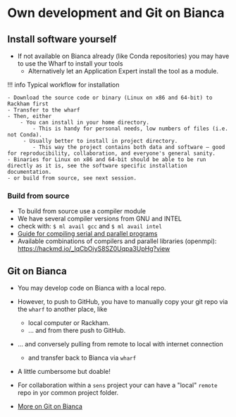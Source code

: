 # Own development and Git on Bianca


## Install software yourself

- If not available on Bianca already (like Conda repositories) you may have to use the Wharf to install your tools
    - Alternatively let an Application Expert install the tool as a module.

!!! info Typical workflow for installation

    - Download the source code or binary (Linux on x86 and 64-bit) to Rackham first
    - Transfer to the wharf
    - Then, either 
        - You can install in your home directory.
            - This is handy for personal needs, low numbers of files (i.e. not Conda).
         - Usually better to install in project directory.
            - This way the project contains both data and software — good for reproducibility, collaboration, and everyone's general sanity.
    - Binaries for Linux on x86 and 64-bit should be able to be run directly as it is, see the software specific installation documentation.
    - or build from source, see next session.
     

### Build from source
- To build from source use a compiler module
- We have several compiler versions from GNU and INTEL
- check with: ``$ ml avail gcc`` and ``$ ml avail intel``
- [Guide for compiling serial and parallel programs](https://www.uppmax.uu.se/support/user-guides/mpi-and-openmp-user-guide/)
- Available combinations of compilers and parallel libraries (openmpi): <https://hackmd.io/_IqCbOiyS8SZ0Uqpa3UpHg?view>

## Git on Bianca

- You may develop code on Bianca with a local repo.
- However, to push to GitHub, you have to manually copy your git repo via the ``wharf`` to another place, like
    - local computer or Rackham. 
    - ... and from there push to GitHub. 
- ... and conversely pulling from remote to local with internet connection
    - and transfer back to Bianca via ``wharf``  
- A little cumbersome but doable!

- For collaboration within a ``sens`` project your can have a "local" ``remote`` repo in yor common project folder. 
- [More on Git on Bianca](https://www.uppmax.uu.se/support/faq/software-faq/git-on-bianca/)




